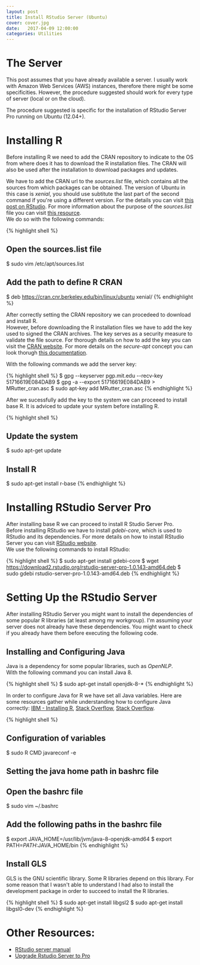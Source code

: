 ```yaml
---
layout: post
title: Install RStudio Server (Ubuntu)
cover: cover.jpg
date:   2017-04-09 12:00:00
categories: Utilities
---
```


# The Server
This post assumes that you have already available a server. I usually work with Amazon Web Services (AWS) instances, therefore there might be some specificities. However, the procedure suggested should work for every type of server (local or on the cloud).  

The procedure suggested is specific for the installation of RStudio Server Pro running on Ubuntu (12.04+).  

# Installing R
Before installing R we need to add the CRAN repository to indicate to the OS from where does it has to download the R installation files. The CRAN will also be used after the installation to download packages and updates.  

We have to add the CRAN url to the *sources.list* file, which contains all the sources from which packages can be obtained. The version of Ubuntu in this case is *xenial*, you should use subtitute the last part of the second command if you're using a different version. For the details you can visit [this post on RStudio](https://cran.rstudio.com/bin/linux/ubuntu/README.html). For more information about the purpose of the *sources.list* file you can visit [this resource](https://wiki.debian.org/SourcesList).  
We do so with the following commands:  

{% highlight shell %}
## Open the sources.list file
$ sudo vim /etc/apt/sources.list

## Add the path to define R CRAN
$ deb https://cran.cnr.berkeley.edu/bin/linux/ubuntu xenial/
{% endhighlight %}


After correctly setting the CRAN repository we can procedeed to download and install R.  
However, before downloading the R installation files we have to add the key used to signed the CRAN archives. The key serves as a security measure to validate the file source. For thorough details on how to add the key you can visit the [CRAN website](https://cran.r-project.org/bin/linux/ubuntu/#secure-apt). For more details on the *secure-apt* concept you can look thorugh [this documentation](https://wiki.debian.org/SecureApt).

With the following commands we add the server key:  

{% highlight shell %}
$ gpg --keyserver pgp.mit.edu --recv-key 51716619E084DAB9
$ gpg -a --export 51716619E084DAB9 > MRutter_cran.asc
$ sudo apt-key add MRutter_cran.asc
{% endhighlight %}

After we sucessfully add the key to the system we can proceeed to install base R. It is adviced to update your system before installing R.

{% highlight shell %}
## Update the system
$ sudo apt-get update

## Install R
$ sudo apt-get install r-base
{% endhighlight %}

# Installing RStudio Server Pro
After installing base R we can proceed to install R Studio Server Pro.  
Before installing RStudio we have to install *gdebi-core*, which is used to RStudio and its dependencies. For more details on how to install RStudio Server you can visit [RStudio website](https://www.rstudio.com/products/rstudio/download-commercial/).  
We use the following commands to install RStudio:

{% highlight shell %}
$ sudo apt-get install gdebi-core
$ wget https://download2.rstudio.org/rstudio-server-pro-1.0.143-amd64.deb
$ sudo gdebi rstudio-server-pro-1.0.143-amd64.deb
{% endhighlight %}

# Setting Up the RStudio Server
After installing RStudio Server you might want to install the dependencies of some popular R libraries (at least among my workgroup). I'm assuming your server does not already have these dependencies. You might want to check if you already have them before executing the following code.  

## Installing and Configuring Java
Java is a dependency for some popular libraries, such as *OpenNLP*.  
With the following command you can install Java 8.  

{% highlight shell %}
$ sudo apt-get install openjdk-8-*
{% endhighlight %}

In order to configure Java for R we have set all Java variables.
Here are some resources gather while understanding how to configure Java correctly: [IBM - Installing R](https://www.ibm.com/support/knowledgecenter/en/SSPT3X_3.0.0/com.ibm.swg.im.infosphere.biginsights.install.doc/doc/install_install_r.html), [Stack Overflow](http://stackoverflow.com/questions/34212378/installation-of-rjava), [Stack Overflow](http://stackoverflow.com/questions/16438073/unable-to-install-rjava-in-r-3-0-in-ubuntu-13-04).  


{% highlight shell %}
## Configuration of variables
$ sudo R CMD javareconf -e

## Setting the java home path in bashrc file
## Open the bashrc file
$ sudo vim ~/.bashrc

## Add the following paths in the bashrc file
$ export JAVA_HOME=/usr/lib/jvm/java-8-openjdk-amd64
$ export PATH=$PATH:$JAVA_HOME/bin
{% endhighlight %}

## Install GLS
GLS is the GNU scientific library. Some R libraries depend on this library. For some reason that I wasn't able to understand I had also to install the development package in order to succeed to install the R libraries.  

{% highlight shell %}
$ sudo apt-get install libgsl2
$ sudo apt-get install libgsl0-dev
{% endhighlight %}


# Other Resources:
- [RStudio server manual](http://docs.rstudio.com/ide/server-proserver-management.html#administrative-dashboard)
- [Upgrade Rstudio Server to Pro](https://support.rstudio.com/hc/en-us/articles/216079967-Upgrading-RStudio-Server)
